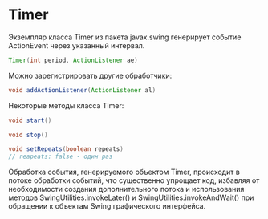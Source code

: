 # Timer

Экземпляр класса Timer из пакета javax.swing генерирует событие ActionEvent через указанный интервал.

```java
Timer(int period, ActionListener ae)
```

Можно зарегистрировать другие обработчики:

```java
void addActionListener(ActionListener al)
```

Некоторые методы класса Timer:

```java
void start()

void stop()

void setRepeats(boolean repeats)
// reapeats: false - один раз
```

Обработка события, генерируемого объектом Timer, происходит в потоке обработки событий, что существенно упрощает код, избавляя от необходимости создания дополнительного потока и использования методов SwingUtilities.invokeLater() и SwingUtilities.invokeAndWait() при обращении к объектам Swing  графического интерфейса.